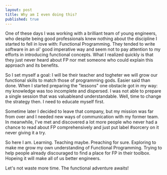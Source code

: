 ```yaml
---
layout: post
title: Why am I even doing this?
published: true
---
```

One of these days I was working with a brilliant team of young engineers, who despite being good professionals knew nothing about the discipline I started to fell in love with: Functional Programming. They tended to write software in an ol' good imperative way and seem not to pay attention to my efforts in introducing functional concepts. What I realized quickly is that they just never heard about FP nor met someone who could explain this approach and its benefits. 

So I set myself a goal: I will be their teacher and togheter we will grow our functional skills to match those of programming gods. Easier said than done. When I started preparing the "lessons" one  obstacle got in my way: my knowledge was too incomplete and dispersed. I was not able to prepare a single session that was valuableand understandable. Well, time to change the strategy then. I need to educate myself first.

Sometime later I decided to leave that company, but my mission was far from over and I needed new ways of communication with my former team. In meanwhile, I've met and discovered a lot more people who never had a chance to read about FP comprehensively and just put label #sorcery on it never giving it a try. 

So here I am. Learning. Teaching maybe. Preaching for sure. Exploring to make me grow my own understanding of Functional Programming. Trying to help people already discouraged to find a place for FP in their toolbox. Hopeing it will make all of us better engineers. 

Let's not waste more time. The functional adventure awaits!

